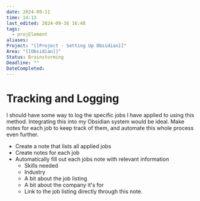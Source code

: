 ```yaml
---
date: 2024-09-11
time: 14:13
last_edited: 2024-09-16 16:48
tags:
  - projElement
aliases: 
Project: "[[Project - Setting Up Obsidian]]"
Area: "[[Obsidian]]"
Status: Brainstorming
Deadline: ""
DateCompleted: 
---
```

# Tracking and Logging
I should have some way to log the specific jobs I have applied to using this method. Integrating this into my Obsidian system would be ideal. Make notes for each job to keep track of them, and automate this whole process even further.
- Create a note that lists all applied jobs
- Create notes for each job
- Automatically fill out each jobs note with relevant information
	- Skills needed
	- Industry
	- A bit about the job listing
	- A bit about the company it's for
	- Link to the job listing directly through this note.
